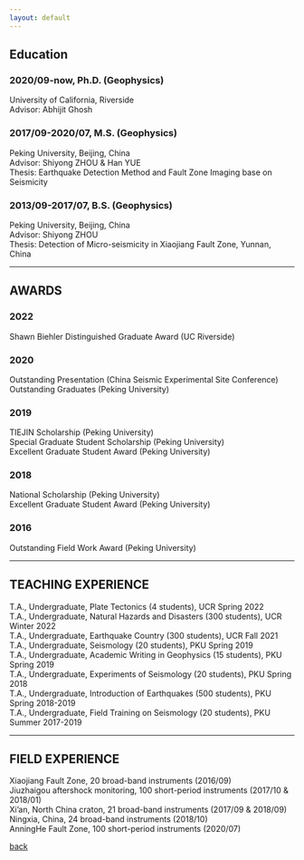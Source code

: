 ```yaml
---
layout: default
---
```

## Education

### 2020/09-now, Ph.D. (Geophysics)  
University of California, Riverside  
Advisor: Abhijit Ghosh  

### 2017/09-2020/07, M.S. (Geophysics)  
Peking University, Beijing, China   
Advisor: Shiyong ZHOU & Han YUE  
Thesis: Earthquake Detection Method and Fault Zone Imaging base on Seismicity  

### 2013/09-2017/07, B.S. (Geophysics)  
Peking University, Beijing, China  
Advisor: Shiyong ZHOU  
Thesis: Detection of Micro-seismicity in Xiaojiang Fault Zone, Yunnan, China  

* * *
## AWARDS
### 2022
Shawn Biehler Distinguished Graduate Award (UC Riverside)  

### 2020
Outstanding Presentation (China Seismic Experimental Site Conference)  
Outstanding Graduates (Peking University)  

### 2019
TIEJIN Scholarship (Peking University)  
Special Graduate Student Scholarship (Peking University)  
Excellent Graduate Student Award (Peking University)  

### 2018
National Scholarship (Peking University)  
Excellent Graduate Student Award (Peking University)  

### 2016
Outstanding Field Work Award (Peking University)  

* * *
## TEACHING EXPERIENCE

T.A., Undergraduate, Plate Tectonics (4 students), UCR Spring 2022  
T.A., Undergraduate, Natural Hazards and Disasters (300 students), UCR Winter 2022  
T.A., Undergraduate, Earthquake Country (300 students), UCR Fall 2021  
T.A., Undergraduate, Seismology (20 students), PKU Spring 2019  
T.A., Undergraduate, Academic Writing in Geophysics (15 students), PKU Spring 2019  
T.A., Undergraduate, Experiments of Seismology (20 students), PKU Spring 2018  
T.A., Undergraduate, Introduction of Earthquakes (500 students), PKU Spring 2018-2019  
T.A., Undergraduate, Field Training on Seismology (20 students), PKU Summer 2017-2019  


* * *
## FIELD EXPERIENCE

Xiaojiang Fault Zone, 20 broad-band instruments (2016/09)  
Jiuzhaigou aftershock monitoring, 100 short-period instruments (2017/10 & 2018/01)  
Xi’an, North China craton, 21 broad-band instruments (2017/09 & 2018/09)  
Ningxia, China, 24 broad-band instruments (2018/10)  
AnningHe Fault Zone, 100 short-period instruments (2020/07)  


[back](./)
